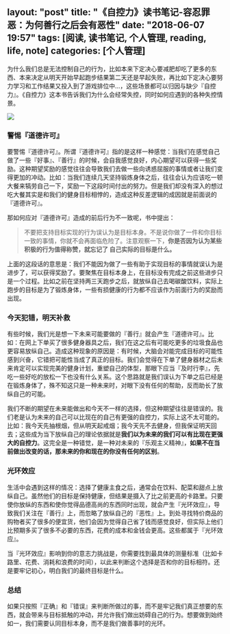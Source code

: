 layout: "post"
title: "《自控力》读书笔记-容忍罪恶：为何善行之后会有恶性"
date: "2018-06-07 19:57"
tags: [阅读, 读书笔记, 个人管理, reading, life, note]
categories: [个人管理]
---


为什么我们总是无法控制自己的行为，比如本来下定决心要减肥却吃了更多的东西、本来决定从明天开始早起跑步结果第二天还是早起失败，再比如下定决心要努力学习和工作结果又投入到了游戏排位中...，这些场景都可以归因与缺少『自控力』。《自控力》这本书告诉我们为什么会经常失控，同时如何应遇到的各种失控情景。
<!--more-->

![](/images/2018/06/自控力.jpg)

### 警惕『道德许可』
要警惕『道德许可』。所谓『道德许可』指的是这样一种感觉：当我们在感觉自己做了一些『好事』、『善行』的时候，会自我感觉良好，内心期望可以获得一些奖励。这种期望奖励的感觉往往会导致我们去做一些向诱惑屈服的事情或者让我们变得更加的冲动。比如：当我们连续几天坚持锻炼身体之后，往往会认为应该吃一顿大餐来犒劳自己一下，奖励一下这段时间付出的努力。但是我们却没有深入的想过吃大餐其实是和我们的健身目标相悖的，造成这种反差逻辑的成因就是前面说的『道德许可』。

那如何应对『道德许可』造成的前后行为不一致呢，书中提出：

> 不要把支持目标实现的行为误认为是目标本身。不是说你做了一件和你目标一致的事情，你就不会再面临危险了。注意观察一下，**你是否因为认为某些积极的行为值得称赞，就忘记了 自己实际的目标是什么。**

上面的这段话的意思是：我们不能因为做了一些有助于实现目标的事情就误认为是进步了，可以获得奖励了。要聚焦在目标本身上，在目标没有完成之前这些进步只是一个过程。比如之前在坚持两三天跑步之后，就放纵自己去喝碳酸饮料，实际上跑步的目标是为了锻炼身体，一些有损健康的行为都不应该作为前面行为的奖励而出现。

### 今天犯错，明天补救
有些时候，我们光是想一下未来可能要做的『善行』就会产生『道德许可』。比如：在网上下单买了很多健身器具之后，我们在这之后有可能吃更多的垃圾食品也更容易放纵自己。造成这种现象的原因是：有时候，大脑会对能完成目标的可能性感到兴奋，它错把可能性当成了真正的目标。我们会觉得在下单了健身器材之后未来肯定可以实现完美的健身计划，重塑自己的体型，那眼下应当『及时行李』，先吃一些好吃的放松一下也没有什么关系。这个思路就是我们误认为下单之后已经是在锻炼身体了，殊不知这只是一种未来时，对眼下没有任何的帮助，反而助长了放纵自己的可能。

我们不断的期望在未来能做出和今天不一样的选择，但这种期望往往是错误的。我们老是认为未来的自己可以比现在的自己有更强的自控力，实际上这不太可能的。比如：我今天先抽根烟，但从明天起戒烟；我今天先不去健身，但我保证明天回去；这些成为当下放纵自己的理论依据就是**我们以为未来的我们可以有比现在更强大的自控力**。这完全是一种错觉，是一种对未来的『乐观主义精神』，**如果不在当前做出改变的话，那未来的你和现在的你没有任何的区别**。

### 光环效应
生活中会遇到这样的情况：选择了健康主食之后，通常会在饮料、配菜和甜点上放纵自己。虽然他们的目标是保持健康，但结果是摄入了比之前更高的卡路里。只要使你放纵的东西和使你觉得品德高尚的东西同时出现，就会产生『光环效应』，导致我们关注在『善行』上，而忽略了放纵自己的『恶性』上。到处寻找特价商品的购物者买了很多的便宜货，他们会因为觉得自己省了钱而感觉良好，但实际上他们比预期多买了很多不必要的东西，花费的成本和金钱会更高。这些都属于『光环效应』。

当『光环效应』影响到你的意志力挑战是，你需要找到最具体的测量标准（比如卡路里、花费、消耗和浪费的时间），以此来判断这个选择是否和你的目标相符。还是要牢记初心，明白我们的最终目标是什么。

### 总结
如果只按照『正确』和『错误』来判断所做过的事，而不是牢记我们真正想要的东西，就会带来与目标抵触的冲动，并允许我们做出妨碍自己的行为。想要做到始终如一，我们需要认同目标本身，而不是我们做善事时的光环。
